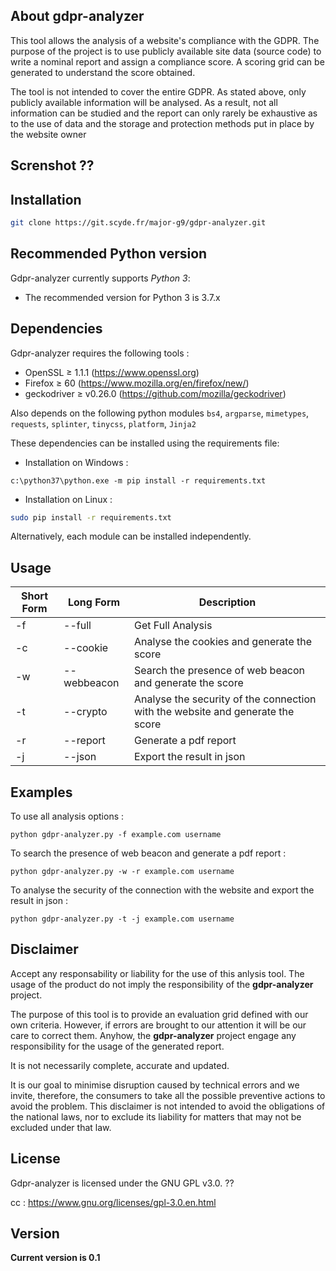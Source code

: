 
## About gdpr-analyzer
This tool allows the analysis of a website's compliance with the GDPR.
The purpose of the project is to use publicly available site data (source code) to write a nominal report and assign a compliance score. A scoring grid can be generated to understand the score obtained.

The tool is not intended to cover the entire GDPR. As stated above, only publicly available information will be analysed. As a result, not all information can be studied and the report can only rarely be exhaustive as to the use of data and the storage and protection methods put in place by the website owner
## Screnshot ??

## Installation
```bash
git clone https://git.scyde.fr/major-g9/gdpr-analyzer.git
```

## Recommended Python version
Gdpr-analyzer currently supports *Python 3*:
* The recommended version for Python 3 is 3.7.x

## Dependencies

Gdpr-analyzer requires the following tools :
* OpenSSL ≥ 1.1.1 (https://www.openssl.org)
* Firefox ≥ 60 (https://www.mozilla.org/en/firefox/new/)
* geckodriver ≥ v0.26.0 (https://github.com/mozilla/geckodriver)

Also depends on the following python modules `bs4`, `argparse`, `mimetypes`, `requests`, `splinter`, `tinycss`, `platform`, `Jinja2` 

These dependencies can be installed using the requirements file:
* Installation on Windows :
```
c:\python37\python.exe -m pip install -r requirements.txt
```
* Installation on Linux :
```bash
sudo pip install -r requirements.txt
```

Alternatively, each module can be installed independently.
## Usage

Short Form    | Long Form     | Description
------------- | ------------- |-------------
-f            | --full        | Get Full Analysis
-c            | --cookie      | Analyse the cookies and generate the score
-w            | --webbeacon   | Search the presence of web beacon and generate the score
-t            | --crypto      | Analyse the security of the connection with the website and generate the score
-r            | --report      | Generate a pdf report
-j            | --json        | Export the result in json

## Examples
To use all analysis options :

`python gdpr-analyzer.py -f example.com username` 

To search the presence of web beacon and generate a pdf report :

`python gdpr-analyzer.py -w -r example.com username`

To analyse the security of the connection with the website and export the result in json :

`python gdpr-analyzer.py -t -j example.com username`

## Disclaimer
Accept any responsability or liability for the use of this anlysis tool. The usage of the product do not imply the responsibility of the **gdpr-analyzer** project.

The purpose of this tool is to provide an evaluation grid defined with our own criteria. However, if errors are brought to our attention it will be our care to correct them. Anyhow, the **gdpr-analyzer** project engage  any  responsibility  for the usage of the generated report.

It is not necessarily  complete,  accurate  and  updated.

It is our goal to minimise disruption caused by technical errors and we invite, therefore, the consumers to take all the possible preventive actions to avoid the problem. This disclaimer is not intended to avoid the obligations of the national laws, nor to exclude its liability for matters that may not be excluded under that law.

## License
Gdpr-analyzer is licensed under the GNU GPL v3.0. ??

cc : https://www.gnu.org/licenses/gpl-3.0.en.html

## Version
**Current version is 0.1**
